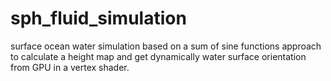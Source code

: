 # sph_fluid_simulation
surface ocean water simulation based on a sum of sine functions approach to calculate a height map and get dynamically water surface orientation from GPU in a vertex shader.
